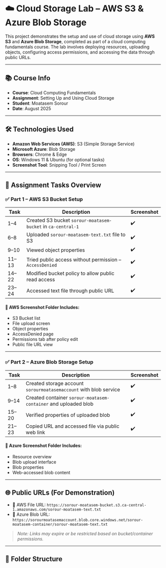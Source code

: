 # ☁️ Cloud Storage Lab – AWS S3 & Azure Blob Storage

This project demonstrates the setup and use of cloud storage using **AWS S3** and **Azure Blob Storage**, completed as part of a cloud computing fundamentals course. The lab involves deploying resources, uploading objects, configuring access permissions, and accessing the data through public URLs.

---

## 📚 Course Info

- **Course**: Cloud Computing Fundamentals  
- **Assignment**:  Setting Up and Using Cloud Storage  
- **Student**: Moatasem Sorour  
- **Date**: August 2025  


---

## 🛠️ Technologies Used

- **Amazon Web Services (AWS)**: S3 (Simple Storage Service)
- **Microsoft Azure**: Blob Storage
- **Browsers**: Chrome & Edge
- **OS**: Windows 11 & Ubuntu (for optional tasks)
- **Screenshot Tool**: Snipping Tool / Print Screen

---

## 🧪 Assignment Tasks Overview

### ✅ **Part 1 – AWS S3 Bucket Setup**

| Task | Description | Screenshot |
|------|-------------|------------|
| 1–4  | Created S3 bucket `sorour-moatasem-bucket` in `ca-central-1` | ✔️ |
| 6–8  | Uploaded `sorour-moatasem-text.txt` file to S3 | ✔️ |
| 9–10 | Viewed object properties | ✔️ |
| 11–13| Tried public access without permission – `AccessDenied` | ✔️ |
| 14–22| Modified bucket policy to allow public read access | ✔️ |
| 23–24| Accessed text file through public URL | ✔️ |

#### 📂 AWS Screenshot Folder Includes:
- S3 Bucket list
- File upload screen
- Object properties
- AccessDenied page
- Permissions tab after policy edit
- Public file URL view

---

### ✅ **Part 2 – Azure Blob Storage Setup**

| Task | Description | Screenshot |
|------|-------------|------------|
| 1–8  | Created storage account `sorourmoatasemaccount` with blob service | ✔️ |
| 9–14 | Created container `sorour-moatasem-container` and uploaded blob | ✔️ |
| 15–20| Verified properties of uploaded blob | ✔️ |
| 21–23| Copied URL and accessed file via public web link | ✔️ |

#### 📂 Azure Screenshot Folder Includes:
- Resource overview
- Blob upload interface
- Blob properties
- Web-accessed blob content

---

## 🌐 Public URLs (For Demonstration)

- 🔗 AWS File URL: `https://sorour-moatasem-bucket.s3.ca-central-1.amazonaws.com/sorour-moatasem-text.txt`
- 🔗 Azure Blob URL: `https://sorourmoatasemaccount.blob.core.windows.net/sorour-moatasem-container/sorour-moatasem-text.txt`

> *Note: Links may expire or be restricted based on bucket/container permissions.*

---

## 📁 Folder Structure

